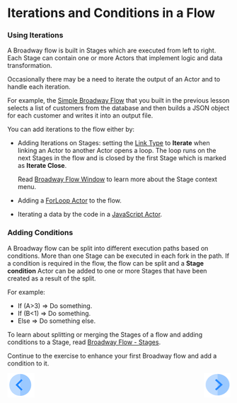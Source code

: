 # Iterations and Conditions in a Flow

### Using Iterations

A Broadway flow is built in Stages which are executed from left to right. Each Stage can contain one or more Actors that implement logic and data transformation. 

Occasionally there may be a need to iterate the output of an Actor and to handle each iteration. 

For example, the  [Simple Broadway Flow](/05_create_broadway_flow.md#example---building-a-simple-broadway-flow) that you built in the previous lesson selects a list of customers from the database and then builds a JSON object for each customer and writes it into an output file.

You can add iterations to the flow either by:

- Adding Iterations on Stages: setting the [Link Type](/articles/19_Broadway/07_broadway_flow_linking_actors.md#link-object-properties)  to **Iterate** when linking an Actor to another Actor opens a loop. The loop runs on the next Stages in the flow and is closed by the first Stage which is marked as **Iterate Close**.

  Read [Broadway Flow Window](/articles/19_Broadway/18_broadway_flow_window.md) to learn more about the Stage context menu.

- Adding a [ForLoop Actor](/articles/19_Broadway/21_iterations.md#forloop-actor) to the flow.

- Iterating a data by the code in a [JavaScript Actor](/articles/19_Broadway/actors/01_javascript_actor.md).

### Adding Conditions

A Broadway flow can be split into different execution paths based on conditions. More than one Stage can be executed in each fork in the path. If a condition is required in the flow, the flow can be split and a **Stage condition** Actor can be added to one or more Stages that have been created as a result of the split. 

For example:

  - If (A>3) => Do something.
  - If (B<1) => Do something.
  - Else => Do something else.

To learn about splitting or merging the Stages of a flow and adding conditions to a Stage, read [Broadway Flow - Stages](/articles/19_Broadway/19_broadway_flow_stages.md).

Continue to the exercise to enhance your first Broadway flow and add a condition to it. 

[![Previous](/articles/images/Previous.png)](05a_create_broadway_flow_example.md)[<img align="right" width="60" height="54" src="/articles/images/Next.png">](07_broadway_flow_add_condition_exercise.md)